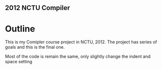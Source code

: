 2012 NCTU Compiler
---

# Outline

This is my Comipler course project in NCTU, 2012. The project has series of goals and this is the final one.

Most of the code is remain the same, only slightly change the indent and space setting
